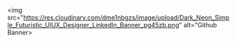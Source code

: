 <img src="https://res.cloudinary.com/dme1nbgzs/image/upload/Dark_Neon_Simple_Futuristic_UIUX_Designer_LinkedIn_Banner_pg45zb.png" alt="Github Banner>
